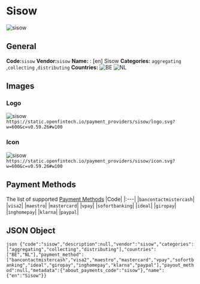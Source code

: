 # Sisow 
![sisow](https://static.openfintech.io/payment_providers/sisow/logo.svg?w=600&c=v0.59.26#w100) 
## General 
**Code:**`sisow` 
**Vendor:**`sisow` 
**Name:** 
:	[en] Sisow 
**Categories:** 
`aggregating` ,`collecting` ,`distributing` 
**Countries:** 
![BE](https://cdnjs.cloudflare.com/ajax/libs/flag-icon-css/3.3.0/flags/4x3/BE.svg#w24) 
![NL](https://cdnjs.cloudflare.com/ajax/libs/flag-icon-css/3.3.0/flags/4x3/NL.svg#w24) 
 
## Images 
### Logo 
![sisow](https://static.openfintech.io/payment_providers/sisow/logo.svg?w=600&c=v0.59.26#w100) 
``` https://static.openfintech.io/payment_providers/sisow/logo.svg?w=600&c=v0.59.26#w100 ``` 
### Icon 
![sisow](https://static.openfintech.io/payment_providers/sisow/icon.svg?w=600&c=v0.59.26#w100) 
``` https://static.openfintech.io/payment_providers/sisow/icon.svg?w=600&c=v0.59.26#w100 ``` 
## Payment Methods 
The list of supported [Payment Methods](#) 
|Code| 
|:---| 
|`bancontactmistercash`| 
|`visa2`| 
|`maestro`| 
|`mastercard`| 
|`vpay`| 
|`sofortbanking`| 
|`ideal`| 
|`giropay`| 
|`inghomepay`| 
|`klarna`| 
|`paypal`| 
 
## JSON Object 
```json {"code":"sisow","description":null,"vendor":"sisow","categories":["aggregating","collecting","distributing"],"countries":["BE","NL"],"payment_method":["bancontactmistercash","visa2","maestro","mastercard","vpay","sofortbanking","ideal","giropay","inghomepay","klarna","paypal"],"payout_method":null,"metadata":{"about_payments_code":"sisow"},"name":{"en":"Sisow"}} ``` 
